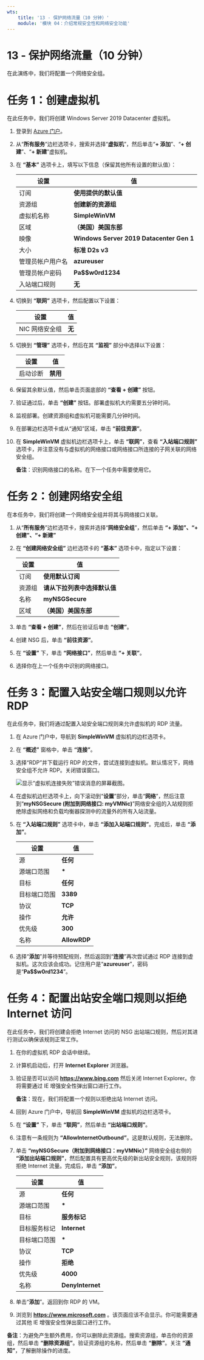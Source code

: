 ```yaml
---
wts:
    title: '13 - 保护网络流量（10 分钟）'
    module: '模块 04：介绍常规安全性和网络安全功能'
---
```

# 13 - 保护网络流量（10 分钟）

在此演练中，我们将配置一个网络安全组。

# 任务 1：创建虚拟机

在此任务中，我们将创建 Windows Server 2019 Datacenter 虚拟机。 

1. 登录到 [Azure 门户](https://portal.azure.com)。

2. 从“**所有服务**”边栏选项卡，搜索并选择“**虚拟机**”，然后单击“**+ 添加**”、“**+ 创建**”、“**+ 新建**”虚拟机。

3. 在 **“基本”** 选项卡上，填写以下信息（保留其他所有设置的默认值）：

    | 设置 | 值 |
    |  -- | -- |
    | 订阅 | **使用提供的默认值** |
    | 资源组 | **创建新的资源组** |
    | 虚拟机名称 | **SimpleWinVM** |
    | 区域 | **（美国）美国东部**|
    | 映像 | **Windows Server 2019 Datacenter Gen 1**|
    | 大小 | **标准 D2s v3**|
    | 管理员帐户用户名 | **azureuser** |
    | 管理员帐户密码 | **Pa$$w0rd1234**|
    | 入站端口规则 | **无**|

4. 切换到 **“联网”** 选项卡，然后配置以下设置：

    | 设置 | 值 |
    | -- | -- |
    | NIC 网络安全组 | **无**|

5. 切换到 **“管理”** 选项卡，然后在其 **“监视”** 部分中选择以下设置：

    | 设置 | 值 |
    | -- | -- |
    | 启动诊断 | **禁用**|

6. 保留其余默认值，然后单击页面底部的 **“查看 + 创建”** 按钮。

7. 验证通过后，单击 **“创建”** 按钮。部署虚拟机大约需要五分钟时间。

8. 监视部署。创建资源组和虚拟机可能需要几分钟时间。 

9. 在部署边栏选项卡或从“通知”区域，单击 **“前往资源”**。 

10. 在 **SimpleWinVM** 虚拟机边栏选项卡上，单击 **“联网”**，查看 **“入站端口规则”** 选项卡，并注意没有与虚拟机的网络接口或网络接口所连接的子网关联的网络安全组。

    **备注**：识别网络接口的名称。在下一个任务中需要使用它。

# 任务 2：创建网络安全组

在本任务中，我们将创建一个网络安全组并将其与网络接口关联。

1. 从“**所有服务**”边栏选项卡，搜索并选择“**网络安全组**”，然后单击 **“+ 添加”、“+ 创建”、“+ 新建”**

2. 在 **“创建网络安全组”** 边栏选项卡的 **“基本”** 选项卡中，指定以下设置：

    | 设置 | 值 |
    | -- | -- |
    | 订阅 | **使用默认订阅** |
    | 资源组 | **请从下拉列表中选择默认值** |
    | 名称 | **myNSGSecure** |
    | 区域 | **（美国）美国东部**  |

3. 单击 **“查看 + 创建”**，然后在验证后单击 **“创建”**。

4. 创建 NSG 后，单击 **“前往资源”**。

5. 在 **“设置”** 下，单击 **“网络接口”**，然后单击 **“+ 关联”**。

6. 选择你在上一个任务中识别的网络接口。 

# 任务 3：配置入站安全端口规则以允许 RDP

在此任务中，我们将通过配置入站安全端口规则来允许虚拟机的 RDP 流量。 

1. 在 Azure 门户中，导航到 **SimpleWinVM** 虚拟机的边栏选项卡。 

2. 在 **“概述”** 窗格中，单击 **“连接”**。

3. 选择“RDP”并下载运行 RDP 的文件，尝试连接到虚拟机。默认情况下，网络安全组不允许 RDP。关闭错误窗口。 


    ![显示“虚拟机连接失败”错误消息的屏幕截图。](../images/1201.png)

4. 在虚拟机边栏选项卡上，向下滚动到“**设置**”部分，单击“**网络**”，然后注意到“**myNSGSecure (附加到网络接口: myVMNic)**”网络安全组的入站规则拒绝除虚拟网络和负载均衡器探测中的流量外的所有入站流量。

5. 在 **“入站端口规则”** 选项卡中，单击 **“添加入站端口规则”**。完成后，单击 **“添加”**。 

    | 设置 | 值 |
    | -- | -- |
    | 源 | **任何**|
    | 源端口范围 | **\*** |
    | 目标 | **任何** |
    | 目标端口范围 | **3389** |
    | 协议 | **TCP** |
    | 操作 | **允许** |
    | 优先级 | **300** |
    | 名称 | **AllowRDP** |

6. 选择“**添加**”并等待预配规则，然后返回到“**连接**”再次尝试通过 RDP 连接到虚拟机。这次应该会成功。记住用户是“**azureuser**”，密码是“**Pa$$w0rd1234**”。

# 任务 4：配置出站安全端口规则以拒绝 Internet 访问

在此任务中，我们将创建会拒绝 Internet 访问的 NSG 出站端口规则，然后对其进行测试以确保该规则正常工作。

1. 在你的虚拟机 RDP 会话中继续。 

2. 计算机启动后，打开 **Internet Explorer** 浏览器。

3. 验证是否可以访问 **https://www.bing.com** 然后关闭 Internet Explorer。你将需要通过 IE 增强安全性弹出窗口进行工作。 

    **备注**：现在，我们将配置一个规则以拒绝出站 Internet 访问。 

4. 回到 Azure 门户中，导航回 **SimpleWinVM** 虚拟机的边栏选项卡。 

5. 在 **“设置”** 下，单击 **“联网”**，然后单击 **“出站端口规则”**。

6. 注意有一条规则为 **“AllowInternetOutbound”**。这是默认规则，无法删除。 

7. 单击 **“myNSGSecure（附加到网络接口：myVMNic）”** 网络安全组右侧的 **“添加出站端口规则”**，然后配置具有更高优先级的新出站安全规则，该规则将拒绝 Internet 流量。完成后，单击 **“添加”**。 

    | 设置 | 值 |
    | -- | -- |
    | 源 | **任何**|
    | 源端口范围 | **\*** |
    | 目标 | **服务标记** |
    | 目标服务标记 | **Internet** |
    | 目标端口范围 | **\*** |
    | 协议 | **TCP** |
    | 操作 | **拒绝** |
    | 优先级 | **4000** |
    | 名称 | **DenyInternet** |

8. 单击“**添加**”。返回到你 RDP 的 VM。 

9. 浏览到 **https://www.microsoft.com** 。该页面应该不会显示。你可能需要通过其他 IE 增强安全性弹出窗口进行工作。

**备注**：为避免产生额外费用，你可以删除此资源组。搜索资源组，单击你的资源组，然后单击 **“删除资源组”**。验证资源组的名称，然后单击 **“删除”**。关注 **“通知”**，了解删除操作的进度。
